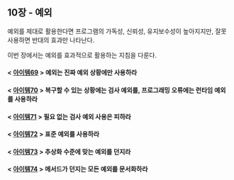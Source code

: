 ## 10장 - 예외

예외를 제대로 활용한다면 프로그램의 가독성, 신뢰성, 유지보수성이 높아지지만, 잘못 사용하면 반대의 효과만 나타난다.

이번 장에서는 예외를 효과적으로 활용하는 지침을 다룬다.

#### < [아이템69](https://github.com/ziippy/EffectiveJava/tree/master/src/chapter10/item69) > 예외는 진짜 예외 상황에만 사용하라

#### < [아이템70](https://github.com/ziippy/EffectiveJava/tree/master/src/chapter10/item70) > 복구할 수 있는 상황에는 검사 예외를, 프로그래밍 오류에는 런타임 예외를 사용하라

#### < [아이템71](https://github.com/ziippy/EffectiveJava/tree/master/src/chapter10/item71) > 필요 없는 검사 예외 사용은 피하라

#### < [아이템72](https://github.com/ziippy/EffectiveJava/tree/master/src/chapter10/item72) > 표준 예외를 사용하라

#### < [아이템73](https://github.com/ziippy/EffectiveJava/tree/master/src/chapter10/item73) > 추상화 수준에 맞는 예외를 던지라

#### < [아이템74](https://github.com/ziippy/EffectiveJava/tree/master/src/chapter10/item74) > 메서드가 던지는 모든 예외를 문서화하라
